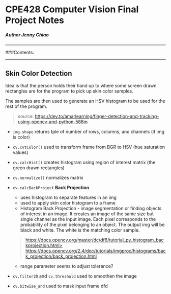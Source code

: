 # CPE428 Computer Vision Final Project Notes
##### Author Jenny Chiao
---
###Contents:

---
## Skin Color Detection
Idea is that the person holds their hand up to where some screen drawn 
rectangles are for the program to pick up skin color samples.

The samples are then used to generate an HSV histogram to be used for 
the rest of the program. 

> source: https://dev.to/amarlearning/finger-detection-and-tracking-using-opencv-and-python-586m

* `img.shape` returns tple of number of rows, columns, and channels (if img is color)
* `cv.cvtColor()` used to transform frame from BGR to HSV (hue saturation values)
* `cv.calcHist()` creates histogram using region of interest matrix (the green drawn rectangles)
* `cv.normalize()` normalizes matrix
* `cv.calcBackProject` **Back Projection**
    * uses histogram to separate features in an img
    * used to apply skin color histogram to a frame
    * Histogram Back Projection - image segmentation or finding objects of interest in an image. It creates
    an image of the same size but single channel as the input image. Each pixel corresponds to the probability
     of the pixel belonging to an object. The output img will be black and white. The white is the matching 
     color sample.
    > https://docs.opencv.org/master/dc/df6/tutorial_py_histogram_backprojection.html>
    > https://docs.opencv.org/2.4/doc/tutorials/imgproc/histograms/back_projection/back_projection.html
    
    * range parameter seems to adjust tolerance?


* `cv.filter2D` and `cv.threshold` used to smoothen the image
* `cv.bitwise_and` used to mask input frame 
     dfd